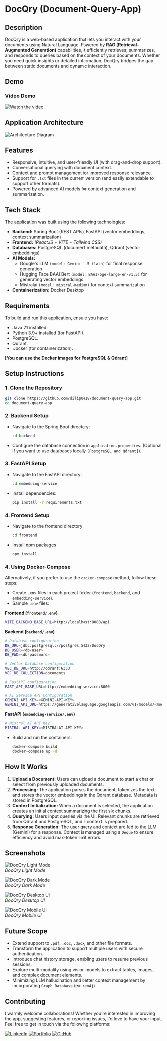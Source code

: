 # DocQry (Document-Query-App)

## Description
DocQry is a web-based application that lets you interact with your documents using Natural Language. Powered by **RAG (Retrieval-Augmented Generation)** capabilities, it efficiently retrieves, summarizes, and responds to queries based on the context of your documents. Whether you need quick insights or detailed information, DocQry bridges the gap between static documents and dynamic interaction.

## Demo
### Video Demo
[![Watch the video](./readme_assets/DocQry_Thumbnail.gif)](https://youtu.be/l8XgofiGveI?si=yRLlxq-2bQS6g8WR)

## Application Architecture
![Architecture Diagram](./readme_assets/architecture-d2.svg)

## Features
- Responsive, intuitive, and user-friendly UI (with drag-and-drop support).
- Conversational querying with document context.
- Context and prompt management for improved response relevance.
- Support for `.txt` files in the current version (and easily extendable to support other formats).
- Powered by advanced AI models for context generation and summarization.

## Tech Stack
The application was built using the following technologies:
- **Backend:** Spring Boot (REST APIs), FastAPI (vector embeddings, context summarization)
- **Frontend:** *(ReactJS + VITE + Tailwind CSS)*
- **Databases:** PostgreSQL (document metadata), Qdrant (vector embeddings)
- **AI Models:** 
  - Google's LLM `(model: Gemini 1.5 flash)` for final response generation  
  - Hugging Face BAAI Bert `(model: BAAI/bge-large-en-v1.5)` for generating vector embeddings  
  - Mistralai `(model: mistral-medium)` for context summarization
- **Containerization:** Docker Desktop

## Requirements
To build and run this application, ensure you have:
- Java 21 installed.
- Python 3.9+ installed (for FastAPI).
- PostgreSQL.
- Qdrant.
- Docker (for containerization).

**[You can use the Docker images for PostgreSQL & Qdrant]**

## Setup Instructions
### 1. Clone the Repository
```bash
git clone https://github.com/dilip0418/document-query-app.git
cd document-query-app
```

### 2. Backend Setup
- Navigate to the Spring Boot directory:
  ```bash
  cd backend
  ```
- Configure the database connection in `application.properties`. (Optional if you want to use databases locally `[PostgreSQL and Qdrant]`).

### 3. FastAPI Setup
- Navigate to the FastAPI directory:
  ```bash
  cd embedding-service
  ```
- Install dependencies:
  ```bash
  pip install -r requirements.txt
  ```

### 4. Frontend Setup

- Navigate to the frontend directory
    ```bash
    cd frontend 
    ```
- Install npm packages
    ```bash
    npm install
    ```

### 4. Using Docker-Compose
Alternatively, if you prefer to use the `docker-compose` method, follow these steps:
- Create `.env` files in each project folder (`frontend`, `backend`, and `embedding-service`).
- Sample `.env` files:

**Frontend (`frontend/.env`)**
```bash
VITE_BACKEND_BASE_URL=http://localhost:8080/api
```

**Backend (`backend/.env`)**
```bash
# Database configuration
DB_URL=jdbc:postgresql://postgres:5432/DocQry
DB_USER=<db-user>
DB_PWD=<db-password>

# Vector Database configuration
VEC_DB_URL=http://qdrant:6333
VEC_DB_COLLECTION=documents

# FastAPI configuration
FAST_API_BASE_URL=http://embedding-service:8000

# AI Service API Configuration
GEMINI_API_KEY=<GEMINI-API-KEY>
GEMINI_API_URL=https://generativelanguage.googleapis.com/v1/models/<model-name>:generateContent
```

**FastAPI (`embedding-service/.env`)**
```bash
# Mistral AI API Key
MISTRAL_API_KEY=<MISTRALAI-API-KEY>
```

- Build and run the containers:
  ```bash
  docker-compose build
  docker-compose up -d
  ```

## How It Works
1. **Upload a Document:** Users can upload a document to start a chat or select from previously uploaded documents.
2. **Processing:** The application parses the document, tokenizes the text, and stores the vector embeddings in the Qdrant database. Metadata is stored in PostgreSQL.
3. **Context Initialization:** When a document is selected, the application creates an initial context summarizing the first six chunks.
4. **Querying:** Users input queries via the UI. Relevant chunks are retrieved from Qdrant and PostgreSQL, and a context is prepared.
5. **Response Generation:** The user query and context are fed to the LLM (Gemini) for a response. Context is managed using a `Deque` to ensure efficiency and avoid max-token limit errors.

## Screenshots
![DocQry Light Mode](./readme_assets/DocQry-Light-Mode.png)  
*DocQry Light Mode*

![DocQry Dark Mode](./readme_assets/DocQry-Dark-Mode.png)  
*DocQry Dark Mode*

![DocQry Desktop UI](./readme_assets/Desktop-UI-DocQry.png)  
*DocQry Desktop UI*

![DocQry Mobile UI](./readme_assets/Mobile-UI-DocQry.png)  
*DocQry Mobile UI*

## Future Scope
- Extend support to `.pdf`, `.doc`, `.docx`, and other file formats.
- Transform the application to support multiple users with secure authentication.
- Introduce chat history storage, enabling users to resume previous sessions.
- Explore multi-modality using vision models to extract tables, images, and complex document elements.
- Minimizing LLM hallucination and better context management by incorporating `Graph Database` (ex: `neo4j`)

## Contributing
I warmly welcome collaborations! Whether you're interested in improving the app, suggesting features, or reporting issues, I'd love to have your input. Feel free to get in touch via the following platforms:

[![LinkedIn](https://img.shields.io/badge/LinkedIn-%230A66C2.svg?style=for-the-badge&logo=linkedin&logoColor=white)](https://www.linkedin.com/in/dilip-kumar-bk/) 
[![Portfolio](https://img.shields.io/badge/Portfolio-%23FF5722.svg?style=for-the-badge&logo=about-dot-me&logoColor=white)](https://dilip-sudheer.netlify.app/) 
[![GitHub](https://img.shields.io/badge/GitHub-%23181717.svg?style=for-the-badge&logo=github&logoColor=white)](https://github.com/dilip0418)  




